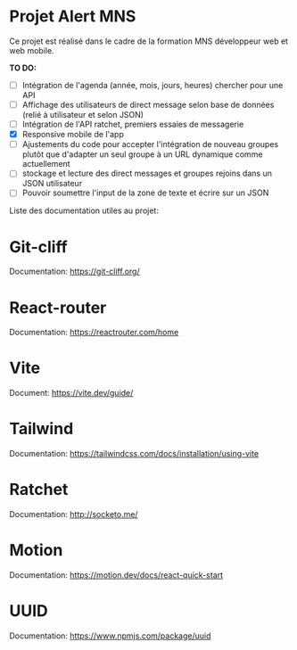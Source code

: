 # Projet Alert MNS

Ce projet est réalisé dans le cadre de la formation MNS développeur web et web mobile.

**TO DO:**

- [ ] Intégration de l'agenda (année, mois, jours, heures) chercher pour une API
- [ ] Affichage des utilisateurs de direct message selon base de données (relié à utilisateur et selon JSON)
- [ ] Intégration de l'API ratchet, premiers essaies de messagerie
- [x] Responsive mobile de l'app
- [ ] Ajustements du code pour accepter l'intégration de nouveau groupes plutôt que d'adapter un seul groupe à un URL dynamique comme actuellement
- [ ] stockage et lecture des direct messages et groupes rejoins dans un JSON utilisateur
- [ ] Pouvoir soumettre l'input de la zone de texte et écrire sur un JSON

Liste des documentation utiles au projet:

# Git-cliff

Documentation: https://git-cliff.org/

# React-router

Documentation: https://reactrouter.com/home

# Vite

Document: https://vite.dev/guide/

# Tailwind

Documentation: https://tailwindcss.com/docs/installation/using-vite

# Ratchet

Documentation: http://socketo.me/

# Motion

Documentation: https://motion.dev/docs/react-quick-start

# UUID

Documentation: https://www.npmjs.com/package/uuid
